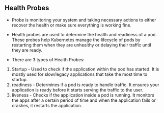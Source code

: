 ## Health Probes

- Probe is monitoring your system and taking necessary actions to either recover the health or make sure everything is working fine. 

- Health probes are used to determine the health and readiness of a pod. These probes help Kubernetes manage the lifecycle of pods by restarting them when they are unhealthy or delaying their traffic until they are ready. 

- There are 3 types of Health Probes:

1. Startup - Used to check if the application within the pod has started. It is mostly used for slow/legacy applications that take the most time to startup.
2. readiness - Determines if a pod is ready to handle traffic. It ensures your application is ready before it starts serving the traffic to the user.
3. liveness - Checks if the application inside a pod is running. It monitors the apps after a certain period of time and when the application fails or crashes, it restarts the application. 
